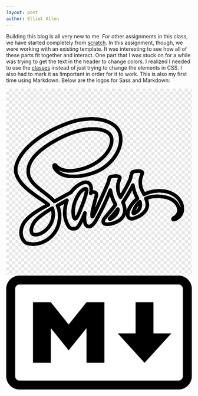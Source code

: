```yaml
---
layout: post
author: Elliot Allen
---
```


Building this blog is all very new to me. For other assignments in this class, we have started completely from [scratch](https://scratch.mit.edu/). In this assignment, though, we were working with an existing template. It was interesting to see how all of these parts fit together and interact. One part that I was stuck on for a while was trying to get the text in the header to change colors. I realized I needed to use the [classes](https://sites.google.com/view/classroom-workspace/login) instead of just trying to change the elements in CSS. I also had to mark it as !important in order for it to work. This is also my first time using Markdown. Below are the logos for Sass and Markdown:

![Sass Logo](./sass.png)
![Markdown Logo](./markdown.png)
